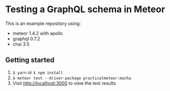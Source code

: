 # Testing a GraphQL schema in Meteor

This is an example repository using:

- meteor 1.4.2 with apollo
- graphql 0.7.2
- chai 3.5

## Getting started

1. `$ yarn` or `$ npm install`
2. `$ meteor test --driver-package practicalmeteor:mocha`
3. Visit [http://localhost:3000](http://localhost:3000) to view the test results
